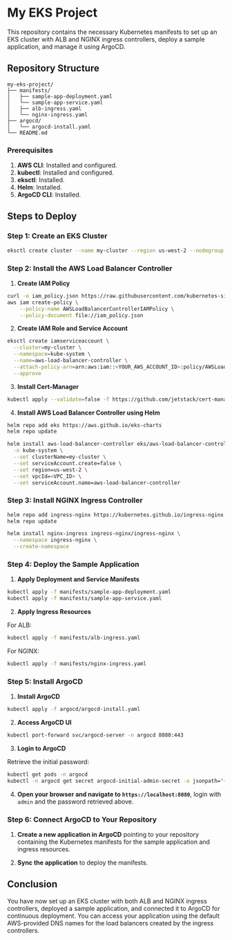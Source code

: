 
# My EKS Project

This repository contains the necessary Kubernetes manifests to set up an EKS cluster with ALB and NGINX ingress controllers, deploy a sample application, and manage it using ArgoCD.

## Repository Structure

```
my-eks-project/
├── manifests/
│   ├── sample-app-deployment.yaml
│   └── sample-app-service.yaml
│   ├── alb-ingress.yaml
│   └── nginx-ingress.yaml
├── argocd/
│   └── argocd-install.yaml
└── README.md
```
### Prerequisites
1. **AWS CLI**: Installed and configured.
2. **kubectl**: Installed and configured.
3. **eksctl**: Installed.
4. **Helm**: Installed.
5. **ArgoCD CLI**: Installed.

## Steps to Deploy

### Step 1: Create an EKS Cluster

```sh
eksctl create cluster --name my-cluster --region us-west-2 --nodegroup-name linux-nodes --node-type t3.medium --nodes 3 --nodes-min 1 --nodes-max 4 --managed
```

### Step 2: Install the AWS Load Balancer Controller

1. **Create IAM Policy**

```sh
curl -o iam_policy.json https://raw.githubusercontent.com/kubernetes-sigs/aws-load-balancer-controller/main/docs/install/iam_policy.json
aws iam create-policy \
    --policy-name AWSLoadBalancerControllerIAMPolicy \
    --policy-document file://iam_policy.json
```

2. **Create IAM Role and Service Account**

```sh
eksctl create iamserviceaccount \
  --cluster=my-cluster \
  --namespace=kube-system \
  --name=aws-load-balancer-controller \
  --attach-policy-arn=arn:aws:iam::<YOUR_AWS_ACCOUNT_ID>:policy/AWSLoadBalancerControllerIAMPolicy \
  --approve
```

3. **Install Cert-Manager**

```sh
kubectl apply --validate=false -f https://github.com/jetstack/cert-manager/releases/download/v1.5.3/cert-manager.yaml
```

4. **Install AWS Load Balancer Controller using Helm**

```sh
helm repo add eks https://aws.github.io/eks-charts
helm repo update

helm install aws-load-balancer-controller eks/aws-load-balancer-controller \
  -n kube-system \
  --set clusterName=my-cluster \
  --set serviceAccount.create=false \
  --set region=us-west-2 \
  --set vpcId=<VPC_ID> \
  --set serviceAccount.name=aws-load-balancer-controller
```

### Step 3: Install NGINX Ingress Controller

```sh
helm repo add ingress-nginx https://kubernetes.github.io/ingress-nginx
helm repo update

helm install nginx-ingress ingress-nginx/ingress-nginx \
  --namespace ingress-nginx \
  --create-namespace
```

### Step 4: Deploy the Sample Application

1. **Apply Deployment and Service Manifests**

```sh
kubectl apply -f manifests/sample-app-deployment.yaml
kubectl apply -f manifests/sample-app-service.yaml
```

2. **Apply Ingress Resources**

For ALB:

```sh
kubectl apply -f manifests/alb-ingress.yaml
```

For NGINX:

```sh
kubectl apply -f manifests/nginx-ingress.yaml
```

### Step 5: Install ArgoCD

1. **Install ArgoCD**

```sh
kubectl apply -f argocd/argocd-install.yaml
```

2. **Access ArgoCD UI**

```sh
kubectl port-forward svc/argocd-server -n argocd 8080:443
```

3. **Login to ArgoCD**

Retrieve the initial password:

```sh
kubectl get pods -n argocd
kubectl -n argocd get secret argocd-initial-admin-secret -o jsonpath="{.data.password}" | base64 -d; echo
```

4. **Open your browser and navigate to `https://localhost:8080`**, login with `admin` and the password retrieved above.

### Step 6: Connect ArgoCD to Your Repository

1. **Create a new application in ArgoCD** pointing to your repository containing the Kubernetes manifests for the sample application and ingress resources.

2. **Sync the application** to deploy the manifests.

## Conclusion

You have now set up an EKS cluster with both ALB and NGINX ingress controllers, deployed a sample application, and connected it to ArgoCD for continuous deployment. You can access your application using the default AWS-provided DNS names for the load balancers created by the ingress controllers.
